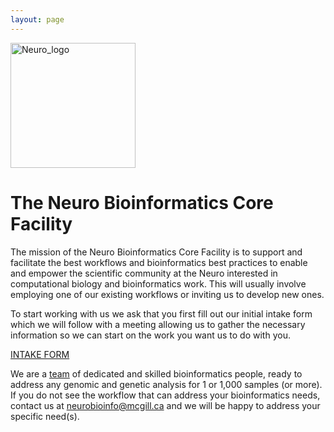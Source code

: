 ```yaml
---
layout: page
---
```



<img src="https://www.mcgill.ca/neuro/files/neuro/moriarty_logo.png" alt="Neuro_logo" width="200"/>


# The Neuro Bioinformatics Core Facility

The mission of the Neuro Bioinformatics Core Facility is to support and facilitate the best workflows and bioinformatics best practices to enable and empower the scientific community at the Neuro interested in computational biology and bioinformatics work. This will usually involve employing one of our existing workflows or inviting us to develop new ones.


To start working with us we ask that you first fill out our initial intake form which we will follow with a meeting allowing us to gather the necessary information so we can start on the work you want us to do with you.

 [INTAKE FORM](https://forms.clickup.com/f/c0qg2-87/ZA5RVAIEIX2YE3LHPV)
  

We are a [team](https://neurobioinfo.github.io/team) of dedicated and skilled bioinformatics people, ready to address any genomic and genetic analysis for 1 or 1,000 samples (or more). If you do not see the workflow that can address your bioinformatics needs, contact us at [neurobioinfo@mcgill.ca](mailto:neurobioinfo@mcgill.ca) and we will be happy to address your specific need(s).





<!--- You have reached A test webpage of Neuro's Bioinfornatics Core web portal. ; this website is....

We are interested in Bioinformatics, developing algorithms, and working on projects with the <br>
Montréal Neurological community and the academic and industry communities. <br>
We do [research](https://neurobioinfo.github.io/papers/), and are developing piplines and software [software](https://neurobioinfo.github.io/software/).

If you are interested in collaborating and doing some great work, please reach out to me via: [this link](https://forms.clickup.com/f/c0qg2-87/ZA5RVAIEIX2YE3LHPV) or <br>
by [e-mail to neurobioinfo@mcgill.ca](mailto:neurobioinfo@mcgill.ca) 





<p>


<div class="contact-buttons" style="line-height:160%;margin-left:30px;margin-top:10px">
<p>
<link rel="stylesheet" href="//maxcdn.bootstrapcdn.com/font-awesome/4.3.0/css/font-awesome.min.css">
<link rel="stylesheet" href="//neurobioinfo.github.io/css/academicons.css">
  <a href="mailto:neurobioinfo@mcgill.ca" target="_blank" style="color:#855f65;"><i class="fa fa-envelope" style="font-size:1em"></i> &nbsp; Email<br></a>
<a href="https://github.com/neurobioinfo" target="_blank" style="color:#0e5295;"><i class="fa fa-github" aria-hidden="true"></i> &nbsp; GitHub<br></a>
</p>
</div>

<ul>
---
    Bioinfo 's Adv
---
  {% for post in site.posts %}
    <li><span>{{ post.date | date_to_string }}</span> &raquo; <a href="{{ post.url }}" title="{{ post.title }}">{{ post.title }}</a></li>
  {% endfor %}
    
</ul>

<br>

-->


 



